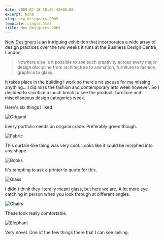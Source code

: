 ```yaml
---
date: 2009-07-18 10:02:44+00:00
excerpt: None
slug: new-designers-2009
template: single.html
title: New Designers 2009
---
```


[New Designers](http://www.newdesigners.com/) is an intriguing exhibition that incorporates a wide array of design practices over the two weeks it runs at the Business Design Centre, London.

> Nowhere else is it possible to see such creativity across every major design discipline from architecture to animation, furniture to fashion, graphics to glass.

It takes place in the building I work so there's no excuse for me missing anything... I did miss the fashion and contemporary arts week however. So I decided to sacrifice a lunch break to see the product, furniture and miscellaneous design categories week.

Here's six things I liked.

![Origami](/images/blog/2009/new-designers/origami.jpg)

Every portfolio needs an origami crane. Preferably green though.

![Fabric](/images/blog/2009/new-designers/fabric.jpg)

This curtain-like thing was very cool. Looks like it could be morphed into any shape.

![Books](/images/blog/2009/new-designers/books.jpg)

It's tempting to ask a printer to quote for this.

![Glass](/images/blog/2009/new-designers/glass.jpg)

I didn't think they literally meant glass, but here we are. A lot more eye catching in person when you look through at different angles.

![Chairs](/images/blog/2009/new-designers/chairs.jpg)

These look really comfortable.

![Elephant](/images/blog/2009/new-designers/elephant.jpg)

Very novel. One of the few things there that I can see selling.
